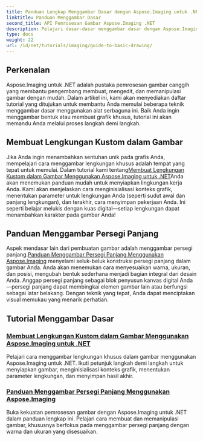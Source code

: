 ```yaml
---
title: Panduan Lengkap Menggambar Dasar dengan Aspose.Imaging untuk .NET
linktitle: Panduan Menggambar Dasar
second_title: API Pemrosesan Gambar Aspose.Imaging .NET
description: Pelajari dasar-dasar menggambar dasar dengan Aspose.Imaging untuk .NET. Tutorial langkah demi langkah ini mencakup konsep-konsep penting, termasuk membuat bentuk, menerapkan transformasi, dan menangani gambar.
type: docs
weight: 22
url: /id/net/tutorials/imaging/guide-to-basic-drawing/
---
```

## Perkenalan

Aspose.Imaging untuk .NET adalah pustaka pemrosesan gambar canggih yang membantu pengembang membuat, mengedit, dan memanipulasi gambar dengan mudah. Dalam artikel ini, kami akan menyediakan daftar tutorial yang ditujukan untuk membantu Anda memulai beberapa teknik menggambar dasar menggunakan alat serbaguna ini. Baik Anda ingin menggambar bentuk atau membuat grafik khusus, tutorial ini akan memandu Anda melalui proses langkah demi langkah.

## Membuat Lengkungan Kustom dalam Gambar

 Jika Anda ingin menambahkan sentuhan unik pada grafis Anda, mempelajari cara menggambar lengkungan khusus adalah tempat yang tepat untuk memulai. Dalam tutorial kami tentang[Membuat Lengkungan Kustom dalam Gambar Menggunakan Aspose.Imaging untuk .NET](./create-custom-arc-in-images/)Anda akan menemukan panduan mudah untuk menyiapkan lingkungan kerja Anda. Kami akan menjelaskan cara menginisialisasi konteks grafik, menentukan parameter untuk lengkungan Anda (seperti sudut awal dan panjang lengkungan), dan terakhir, cara menyimpan pekerjaan Anda. Ini seperti belajar melukis dengan kuas digital—setiap lengkungan dapat menambahkan karakter pada gambar Anda!

## Panduan Menggambar Persegi Panjang

 Aspek mendasar lain dari pembuatan gambar adalah menggambar persegi panjang.[Panduan Menggambar Persegi Panjang Menggunakan Aspose.Imaging](./guide-to-drawing-rectangle/) menyelami seluk-beluk konstruksi persegi panjang dalam gambar Anda. Anda akan menemukan cara menyesuaikan warna, ukuran, dan posisi, mengubah bentuk sederhana menjadi bagian integral dari desain Anda. Anggap persegi panjang sebagai blok penyusun kanvas digital Anda—persegi panjang dapat membingkai elemen gambar lain atau berfungsi sebagai latar belakang. Dengan teknik yang tepat, Anda dapat menciptakan visual memukau yang menarik perhatian.

## Tutorial Menggambar Dasar
### [Membuat Lengkungan Kustom dalam Gambar Menggunakan Aspose.Imaging untuk .NET](./create-custom-arc-in-images/)
Pelajari cara menggambar lengkungan khusus dalam gambar menggunakan Aspose.Imaging untuk .NET. Ikuti petunjuk langkah demi langkah untuk menyiapkan gambar, menginisialisasi konteks grafik, menentukan parameter lengkungan, dan menyimpan hasil akhir.
### [Panduan Menggambar Persegi Panjang Menggunakan Aspose.Imaging](./guide-to-drawing-rectangle/)
Buka kekuatan pemrosesan gambar dengan Aspose.Imaging untuk .NET dalam panduan lengkap ini. Pelajari cara membuat dan memanipulasi gambar, khususnya berfokus pada menggambar persegi panjang dengan warna dan ukuran yang disesuaikan.